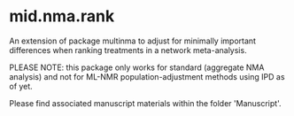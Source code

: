 # mid.nma.rank
An extension of package multinma to adjust for minimally important differences when ranking treatments in a network meta-analysis.

PLEASE NOTE: this package only works for standard (aggregate NMA analysis) and not for ML-NMR population-adjustment methods using IPD as of yet.

Please find associated manuscript materials within the folder 'Manuscript'.
